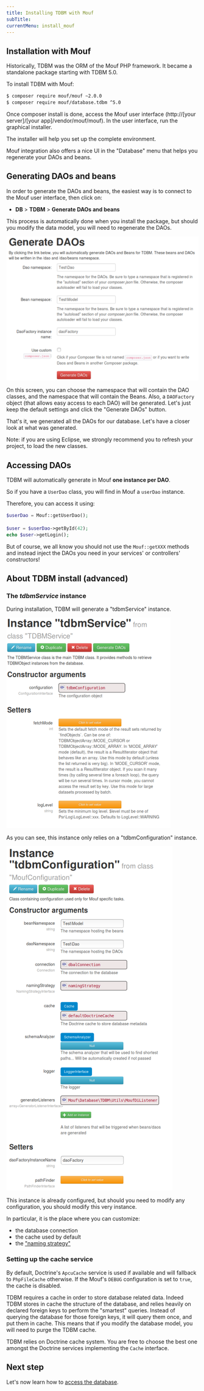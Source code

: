 ```yaml
---
title: Installing TDBM with Mouf
subTitle: 
currentMenu: install_mouf
---
```


Installation with Mouf
----------------------

Historically, TDBM was the ORM of the Mouf PHP framework. It became a standalone package starting with TDBM 5.0.

To install TDBM with Mouf:

```bash
$ composer require mouf/mouf ~2.0.0
$ composer require mouf/database.tdbm ^5.0
```

Once composer install is done, access the Mouf user interface (http://[your server]/[your app]/vendor/mouf/mouf).
In the user interface, run the graphical installer.

The installer will help you set up the complete environment.

Mouf integration also offers a nice UI in the "Database" menu that helps you regenerate your DAOs and beans.

Generating DAOs and beans
-------------------------

In order to generate the DAOs and beans, the easiest way is to connect to the Mouf user interface, then click on:

- **DB** > **TDBM** > **Generate DAOs and beans**

<div class="alert alert-info">This process is automatically done when you install the package, but should you modify the data model, you will need to 
regenerate the DAOs.</div>

![Generating DAOs and beans](images/generate_daos.png)

On this screen, you can choose the namespace that will contain the DAO classes, and the namespace that will contain the Beans. Also,
a `DAOFactory` object (that allows easy access to each DAO) will be generated. Let's just keep the default settings and click the
"Generate DAOs" button.

That's it, we generated all the DAOs for our database. Let's have a closer look at what was generated.

Note: if you are using Eclipse, we strongly recommend you to refresh your project, to load the new classes.

Accessing DAOs
--------------

TDBM will automatically generate in Mouf **one instance per DAO**.

So if you have a `UserDao` class, you will find in Mouf a `userDao` instance.

Therefore, you can access it using:

```php
$userDao = Mouf::getUserDao();

$user = $userDao->getById(42);
echo $user->getLogin();
```

But of course, we all know you should not use the `Mouf::getXXX` methods and instead inject the DAOs you need in your services' or controllers' constructors!

About TDBM install (advanced)
-----------------------------

### The *tdbmService* instance

During installation, TDBM will generate a "tdbmService" instance.

![](images/tdbm_service_instance.png)

As you can see, this instance only relies on a "tdbmConfiguration" instance.

![](images/tdbm_configuration_instance.png)

This instance is already configured, but should you need to modify any configuration, you should modify this very instance.

In particular, it is the place where you can customize:

- the database connection
- the cache used by default
- the ["naming strategy"](configuring_naming.md)


### Setting up the cache service

By default, Doctrine's `ApcuCache` service is used if available and will fallback to `PhpFileCache` otherwise.
If the Mouf's `DEBUG` configuration is set to `true`, the cache is disabled.

TDBM requires a cache in order to store database related data. Indeed TDBM stores in cache the structure of the database,
and relies heavily on declared foreign keys to perform the "smartest" queries. Instead of querying the database for those
foreign keys, it will query them once, and put them in cache. This means that if you modify the database model, you will
need to purge the TDBM cache.

TDBM relies on Doctrine cache system. You are free to choose the best one amongst the Doctrine services
implementing the `Cache` interface.

Next step
---------

Let's now learn how to [access the database](quickstart.md).
